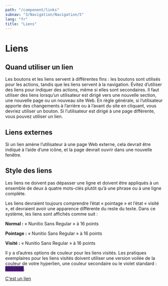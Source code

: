 ```yaml
---
path: "/component/links"
subnav: "3/Navigation/Navigation/5"
lang: "fr"
title: "Liens"
---
```


<helmet>
<title> Liens - Système de conception Aurora </title>
</helmet>

# Liens

## Quand utiliser un lien

Les boutons et les liens servent à différentes fins : les boutons sont utilisés pour les actions, tandis que les liens servent à la navigation. Évitez d’utiliser des liens pour indiquer des actions, même si elles sont secondaires. Il faut utiliser des liens lorsqu’un utilisateur est dirigé vers une nouvelle section, une nouvelle page ou un nouveau site Web.
En règle générale, si l’utilisateur apporte des changements à l’arrière ou à l’avant du site en cliquant, vous devriez utiliser un bouton. Si l’utilisateur est dirigé à une page différente, vous pouvez utiliser un lien.

## Liens externes

Si un lien amène l’utilisateur à une page Web externe, cela devrait être indiqué à l’aide d’une icône, et la page devrait ouvrir dans une nouvelle fenêtre.

## Style des liens

Les liens ne doivent pas dépasser une ligne et doivent être appliqués à un ensemble de deux à quatre mots-clés plutôt qu’à une phrase ou à une ligne complète.

Les liens devraient toujours comprendre l’état « pointage » et l’état « visité », et devraient avoir une apparence différente du reste du texte. Dans ce système, les liens sont affichés comme suit :

**Normal :** « Nunitio Sans Regular » à 16 points

**Pointage :** « Nunitio Sans Regular » à 16 points

**Visité :** « Nunitio Sans Regular » à 16 points

Il y a d’autres options de couleur pour les liens visités. Les pratiques exemplaires pour les liens visités doivent utiliser une version voilée de la couleur de votre hyperlien, une couleur secondaire ou le violet standard : <badge style="background-color: #551A8B">#551A8B</badge>.

<a href="#">C'est un lien</a>

